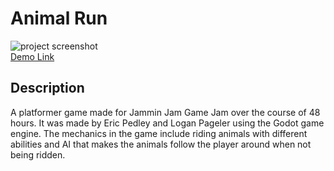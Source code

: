 # Animal Run
![project screenshot](https://user-images.githubusercontent.com/48658337/125148292-138c6500-e0e6-11eb-9bb2-20533791843c.gif)
<br>[Demo Link](https://ericpedley.itch.io/animal-run)
## Description
 A platformer game made for Jammin Jam Game Jam over the course of 48 hours. It was made by Eric Pedley and Logan Pageler using the Godot game engine. The mechanics in the game include riding animals with different abilities and AI that makes the animals follow the player around when not being ridden.
